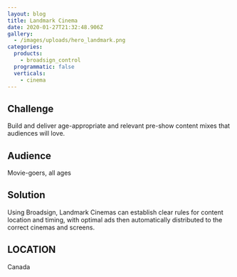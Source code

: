 ```yaml
---
layout: blog
title: Landmark Cinema
date: 2020-01-27T21:32:48.906Z
gallery:
  - /images/uploads/hero_landmark.png
categories:
  products:
    - broadsign_control
  programmatic: false
  verticals:
    - cinema
---
```

## Challenge

Build and deliver age-appropriate and relevant pre-show content mixes that audiences will love.

## Audience

Movie-goers, all ages

## Solution

Using Broadsign, Landmark Cinemas can establish clear rules for content location and timing, with optimal ads then automatically distributed to the correct cinemas and screens.

## LOCATION

Canada
